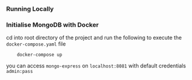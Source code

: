 ### Running Locally

### Initialise MongoDB with Docker

cd into root directory of the project and run the following to execute the `docker-compose.yaml` file
```
    docker-compose up
```
you can access `mongo-express` on `localhost:8081` with default credentials `admin:pass`
